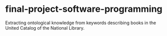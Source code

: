final-project-software-programming
==================================

Extracting ontological knowledge from keywords describing books in the  United Catalog of the National Library.
